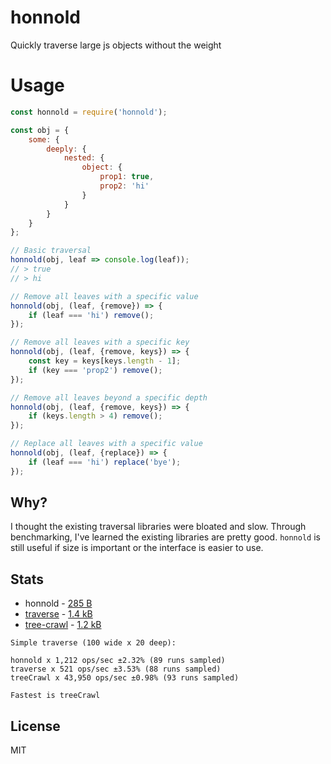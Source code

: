 # honnold
Quickly traverse large js objects without the weight

# Usage

```javascript
const honnold = require('honnold');

const obj = {
    some: {
        deeply: {
            nested: {
                object: {
                    prop1: true,
                    prop2: 'hi'
                }
            }
        }
    }
};

// Basic traversal
honnold(obj, leaf => console.log(leaf));
// > true
// > hi

// Remove all leaves with a specific value
honnold(obj, (leaf, {remove}) => {
    if (leaf === 'hi') remove();
});

// Remove all leaves with a specific key
honnold(obj, (leaf, {remove, keys}) => {
    const key = keys[keys.length - 1];
    if (key === 'prop2') remove();
});

// Remove all leaves beyond a specific depth
honnold(obj, (leaf, {remove, keys}) => {
    if (keys.length > 4) remove();
});

// Replace all leaves with a specific value
honnold(obj, (leaf, {replace}) => {
    if (leaf === 'hi') replace('bye');
});
```

## Why?

I thought the existing traversal libraries were bloated and slow. Through benchmarking, I've learned the existing libraries are pretty good. `honnold` is still useful if size is important or the interface is easier to use.

## Stats

* honnold - [285 B](https://bundlephobia.com/result?p=honnold@0.1.0)
* [traverse](https://github.com/substack/js-traverse) - [1.4 kB](https://bundlephobia.com/result?p=traverse@0.6.6)
* [tree-crawl](https://github.com/ngryman/tree-crawl) - [1.2 kB](https://bundlephobia.com/result?p=tree-crawl@1.0.5)

```
Simple traverse (100 wide x 20 deep):

honnold x 1,212 ops/sec ±2.32% (89 runs sampled)
traverse x 521 ops/sec ±3.53% (88 runs sampled)
treeCrawl x 43,950 ops/sec ±0.98% (93 runs sampled)

Fastest is treeCrawl
```

## License

MIT
